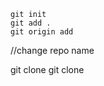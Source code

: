 

`git init` <br>
`git add . `<br>
`git origin add `<br>


//change repo name

git clone 
git clone <url>
